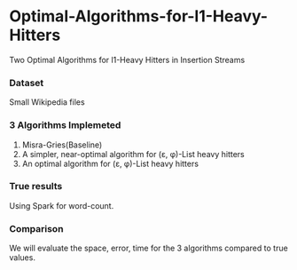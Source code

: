 # Optimal-Algorithms-for-l1-Heavy-Hitters
Two Optimal Algorithms for l1-Heavy Hitters in Insertion Streams

### Dataset
Small Wikipedia files

### 3 Algorithms Implemeted
1. Misra-Gries(Baseline)
2. A simpler, near-optimal algorithm for (ε, φ)-List heavy hitters
3. An optimal algorithm for (ε, φ)-List heavy hitters

### True results
Using Spark for word-count.

### Comparison
We will evaluate the space, error, time for the 3 algorithms compared to true values.
